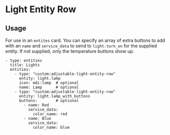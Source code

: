 # Light Entity Row

## Usage

For use in an `entites` card. You can specify an array of extra
buttons to add with an `name` and `service_data` to send to
`light.turn_on` for the supplied entity. If not supplied, only the
temperature buttons show up.

```
- type: entities
  title: Lights
  entities:
    - type: "custom:adjustable-light-entity-row"
      entity: light.lamp
      icon: mdi:lamp  # optional
      name: Lamp      # optional
    - type: "custom:adjustable-light-entity-row"
      entity: light.lamp_with_buttons
      buttons:        # optional
        - name: Red
          service_data:
            color_name: red
        - name: Blue
          service_data:
            color_name: blue
```

